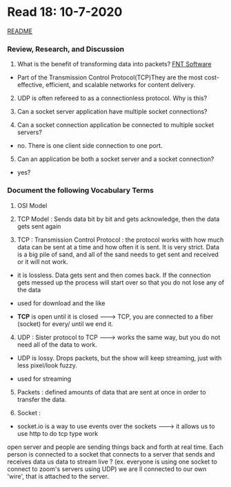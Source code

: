 # Read 18: 10-7-2020

[README](/README.md)

### Review, Research, and Discussion

1. What is the benefit of transforming data into packets? [FNT Software](https://blog.fntsoftware.com/network-transformation-transitioning-to-packet-technology/)

- Part of the Transmission Control Protocol(TCP)They are the most cost-effective, efficient, and scalable networks for content delivery.

2. UDP is often refereed to as a connectionless protocol. Why is this?

3. Can a socket server application have multiple socket connections?

4. Can a socket connection application be connected to multiple socket servers?

- no. There is one client side connection to one port.

5. Can an application be both a socket server and a socket connection?

- yes?

### Document the following Vocabulary Terms

1. OSI Model

2. TCP Model : Sends data bit by bit and gets acknowledge, then the data gets sent again

3. TCP : Transmission Control Protocol : the protocol works with how much data can be sent at a time and how often it is sent. It is very strict. Data is a big pile of sand, and all of the sand needs to get sent and received or it will not work.

- it is lossless. Data gets sent and then comes back. If the connection gets messed up the process will start over so that you do not lose any of the data

- used for download and the like

- **TCP** is open until it is closed ---> TCP, you are connected to a fiber (socket) for every/ until we end it.

4. UDP : Sister protocol to TCP ---> works the same way, but you do not need all of the data to work.

- UDP is lossy. Drops packets, but the show will keep streaming, just with less pixel/look fuzzy.

- used for streaming

5. Packets : defined amounts of data that are sent at once in order to transfer the data.

6. Socket :

- socket.io is a way to use events over the sockets ---> it allows us to use http to do tcp type work

open server and people are sending things back and forth at real time. Each person is connected to a socket that connects to a server that sends and receives data us data to stream live ? (ex. everyone is using one socket to connect to zoom's servers using UDP) we are ll connected to our own 'wire', that is attached to the server.
